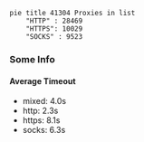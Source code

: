 
```mermaid
pie title 41304 Proxies in list
    "HTTP" : 28469
    "HTTPS": 10029
    "SOCKS" : 9523
```

### Some Info
#### Average Timeout

- mixed: 4.0s
- http: 2.3s
- https: 8.1s
- socks: 6.3s